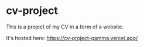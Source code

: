 # cv-project

This is a project of my CV in a form of a website.

It's hosted here: https://cv-project-gamma.vercel.app/